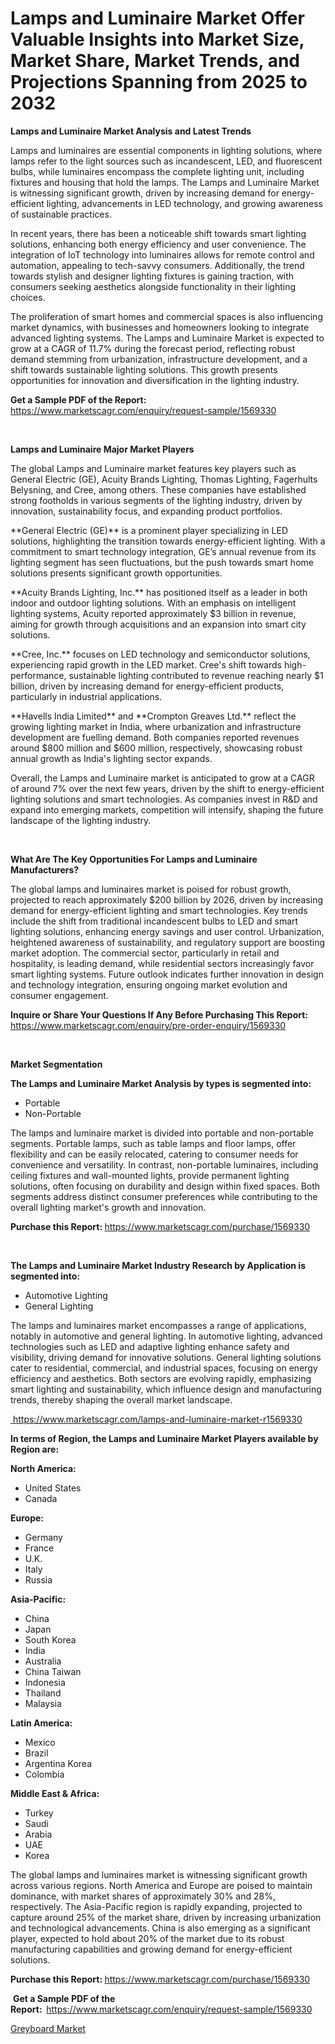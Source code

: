 <p><h1>Lamps and Luminaire Market Offer Valuable Insights into Market Size, Market Share, Market Trends, and Projections Spanning from 2025 to 2032</h1></p><p><strong>Lamps and Luminaire Market Analysis and Latest Trends</strong></p>
<p><p>Lamps and luminaires are essential components in lighting solutions, where lamps refer to the light sources such as incandescent, LED, and fluorescent bulbs, while luminaires encompass the complete lighting unit, including fixtures and housing that hold the lamps. The Lamps and Luminaire Market is witnessing significant growth, driven by increasing demand for energy-efficient lighting, advancements in LED technology, and growing awareness of sustainable practices.</p><p>In recent years, there has been a noticeable shift towards smart lighting solutions, enhancing both energy efficiency and user convenience. The integration of IoT technology into luminaires allows for remote control and automation, appealing to tech-savvy consumers. Additionally, the trend towards stylish and designer lighting fixtures is gaining traction, with consumers seeking aesthetics alongside functionality in their lighting choices.</p><p>The proliferation of smart homes and commercial spaces is also influencing market dynamics, with businesses and homeowners looking to integrate advanced lighting systems. The Lamps and Luminaire Market is expected to grow at a CAGR of 11.7% during the forecast period, reflecting robust demand stemming from urbanization, infrastructure development, and a shift towards sustainable lighting solutions. This growth presents opportunities for innovation and diversification in the lighting industry.</p></p>
<p><strong>Get a Sample PDF of the Report:&nbsp;</strong> <a href="https://www.marketscagr.com/enquiry/request-sample/1569330?utm_campaign=3580&utm_medium=2&utm_source=Github&utm_content=ia&utm_term=25032025&utm_id=lamps-and-luminaire">https://www.marketscagr.com/enquiry/request-sample/1569330</a></p>
<p>&nbsp;</p>
<p><strong>Lamps and Luminaire Major Market Players</strong></p>
<p><p>The global Lamps and Luminaire market features key players such as General Electric (GE), Acuity Brands Lighting, Thomas Lighting, Fagerhults Belysning, and Cree, among others. These companies have established strong footholds in various segments of the lighting industry, driven by innovation, sustainability focus, and expanding product portfolios.</p><p>**General Electric (GE)** is a prominent player specializing in LED solutions, highlighting the transition towards energy-efficient lighting. With a commitment to smart technology integration, GE’s annual revenue from its lighting segment has seen fluctuations, but the push towards smart home solutions presents significant growth opportunities.</p><p>**Acuity Brands Lighting, Inc.** has positioned itself as a leader in both indoor and outdoor lighting solutions. With an emphasis on intelligent lighting systems, Acuity reported approximately $3 billion in revenue, aiming for growth through acquisitions and an expansion into smart city solutions.</p><p>**Cree, Inc.** focuses on LED technology and semiconductor solutions, experiencing rapid growth in the LED market. Cree's shift towards high-performance, sustainable lighting contributed to revenue reaching nearly $1 billion, driven by increasing demand for energy-efficient products, particularly in industrial applications.</p><p>**Havells India Limited** and **Crompton Greaves Ltd.** reflect the growing lighting market in India, where urbanization and infrastructure development are fuelling demand. Both companies reported revenues around $800 million and $600 million, respectively, showcasing robust annual growth as India's lighting sector expands.</p><p>Overall, the Lamps and Luminaire market is anticipated to grow at a CAGR of around 7% over the next few years, driven by the shift to energy-efficient lighting solutions and smart technologies. As companies invest in R&D and expand into emerging markets, competition will intensify, shaping the future landscape of the lighting industry.</p></p>
<p>&nbsp;</p>
<p><strong>What Are The Key Opportunities For Lamps and Luminaire Manufacturers?</strong></p>
<p><p>The global lamps and luminaires market is poised for robust growth, projected to reach approximately $200 billion by 2026, driven by increasing demand for energy-efficient lighting and smart technologies. Key trends include the shift from traditional incandescent bulbs to LED and smart lighting solutions, enhancing energy savings and user control. Urbanization, heightened awareness of sustainability, and regulatory support are boosting market adoption. The commercial sector, particularly in retail and hospitality, is leading demand, while residential sectors increasingly favor smart lighting systems. Future outlook indicates further innovation in design and technology integration, ensuring ongoing market evolution and consumer engagement.</p></p>
<p><strong>Inquire or Share Your Questions If Any Before Purchasing This Report:</strong> <a href="https://www.marketscagr.com/enquiry/pre-order-enquiry/1569330?utm_campaign=3580&utm_medium=2&utm_source=Github&utm_content=ia&utm_term=25032025&utm_id=lamps-and-luminaire">https://www.marketscagr.com/enquiry/pre-order-enquiry/1569330</a></p>
<p>&nbsp;</p>
<p><strong>Market Segmentation</strong></p>
<p><strong>The Lamps and Luminaire Market Analysis by types is segmented into:</strong></p>
<p><ul><li>Portable</li><li>Non-Portable</li></ul></p>
<p><p>The lamps and luminaire market is divided into portable and non-portable segments. Portable lamps, such as table lamps and floor lamps, offer flexibility and can be easily relocated, catering to consumer needs for convenience and versatility. In contrast, non-portable luminaires, including ceiling fixtures and wall-mounted lights, provide permanent lighting solutions, often focusing on durability and design within fixed spaces. Both segments address distinct consumer preferences while contributing to the overall lighting market's growth and innovation.</p></p>
<p><strong>Purchase this Report:&nbsp;</strong><a href="https://www.marketscagr.com/purchase/1569330?utm_campaign=3580&utm_medium=2&utm_source=Github&utm_content=ia&utm_term=25032025&utm_id=lamps-and-luminaire">https://www.marketscagr.com/purchase/1569330</a></p>
<p>&nbsp;</p>
<p><strong>The Lamps and Luminaire Market Industry Research by Application is segmented into:</strong></p>
<p><ul><li>Automotive Lighting</li><li>General Lighting</li></ul></p>
<p><p>The lamps and luminaires market encompasses a range of applications, notably in automotive and general lighting. In automotive lighting, advanced technologies such as LED and adaptive lighting enhance safety and visibility, driving demand for innovative solutions. General lighting solutions cater to residential, commercial, and industrial spaces, focusing on energy efficiency and aesthetics. Both sectors are evolving rapidly, emphasizing smart lighting and sustainability, which influence design and manufacturing trends, thereby shaping the overall market landscape.</p></p>
<p><a href="https://www.marketscagr.com/lamps-and-luminaire-market-r1569330?utm_campaign=3580&utm_medium=2&utm_source=Github&utm_content=ia&utm_term=25032025&utm_id=lamps-and-luminaire">&nbsp;https://www.marketscagr.com/lamps-and-luminaire-market-r1569330</a></p>
<p><strong>In terms of Region, the Lamps and Luminaire Market Players available by Region are:</strong></p>
<p>
    <p> <strong> North America: </strong>
        <ul>
            <li>United States</li>
            <li>Canada</li>
        </ul>
        </p> 
    <p> <strong> Europe: </strong>
        <ul>
            <li>Germany</li>
            <li>France</li>
            <li>U.K.</li>
            <li>Italy</li>
            <li>Russia</li>
        </ul>
        </p> 
    <p> <strong> Asia-Pacific: </strong>
        <ul>
            <li>China</li>
            <li>Japan</li>
            <li>South Korea</li>
            <li>India</li>
            <li>Australia</li>
            <li>China Taiwan</li>
            <li>Indonesia</li>
            <li>Thailand</li>
            <li>Malaysia</li>
        </ul>
        </p> 
    <p> <strong> Latin America: </strong>
        <ul>
            <li>Mexico</li>
            <li>Brazil</li>
            <li>Argentina Korea</li>
            <li>Colombia</li>
        </ul>
        </p> 
    <p> <strong> Middle East & Africa: </strong>
        <ul>
            <li>Turkey</li>
            <li>Saudi</li>
            <li>Arabia</li>
            <li>UAE</li>
            <li>Korea</li>
        </ul>
    </p>
    </p>
<p><p>The global lamps and luminaires market is witnessing significant growth across various regions. North America and Europe are poised to maintain dominance, with market shares of approximately 30% and 28%, respectively. The Asia-Pacific region is rapidly expanding, projected to capture around 25% of the market share, driven by increasing urbanization and technological advancements. China is also emerging as a significant player, expected to hold about 20% of the market due to its robust manufacturing capabilities and growing demand for energy-efficient solutions.</p></p>
<p><strong>Purchase this Report: </strong><a href="https://www.marketscagr.com/purchase/1569330?utm_campaign=3580&utm_medium=2&utm_source=Github&utm_content=ia&utm_term=25032025&utm_id=lamps-and-luminaire">https://www.marketscagr.com/purchase/1569330</a></p>
<p>&nbsp;<strong>Get a Sample PDF of the Report:&nbsp;&nbsp;</strong><a href="https://www.marketscagr.com/enquiry/request-sample/1569330?utm_campaign=3580&utm_medium=2&utm_source=Github&utm_content=ia&utm_term=25032025&utm_id=lamps-and-luminaire">https://www.marketscagr.com/enquiry/request-sample/1569330</a></p>
<p><strong></strong></p>
<p><p><a href="https://github.com/guneycigdem35/Market-Research-Report-List-5/blob/main/greyboard-market.md?utm_campaign=3580&utm_medium=2&utm_source=Github&utm_content=ia&utm_term=25032025&utm_id=lamps-and-luminaire">Greyboard Market</a></p></p>